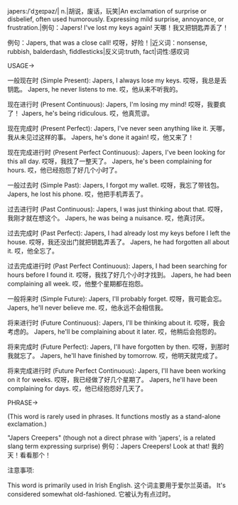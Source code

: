 japers:/ˈdʒeɪpəz/| n.|胡说，废话，玩笑|An exclamation of surprise or disbelief, often used humorously.  Expressing mild surprise, annoyance, or frustration.|例句：Japers! I've lost my keys again!  天哪！我又把钥匙弄丢了！

例句：Japers, that was a close call!  哎呀，好险！|近义词：nonsense, rubbish, balderdash, fiddlesticks|反义词:truth, fact|词性:感叹词

USAGE->

一般现在时 (Simple Present):
Japers, I always lose my keys.  哎呀，我总是丢钥匙。
Japers, he never listens to me.  哎，他从来不听我的。

现在进行时 (Present Continuous):
Japers, I'm losing my mind!  哎呀，我要疯了！
Japers, he's being ridiculous.  哎，他真荒谬。

现在完成时 (Present Perfect):
Japers, I've never seen anything like it.  天哪，我从未见过这样的事。
Japers, he's done it again!  哎，他又来了！

现在完成进行时 (Present Perfect Continuous):
Japers, I've been looking for this all day.  哎呀，我找了一整天了。
Japers, he's been complaining for hours.  哎，他已经抱怨了好几个小时了。

一般过去时 (Simple Past):
Japers, I forgot my wallet.  哎呀，我忘了带钱包。
Japers, he lost his phone.  哎，他把手机弄丢了。

过去进行时 (Past Continuous):
Japers, I was just thinking about that.  哎呀，我刚才就在想这个。
Japers, he was being a nuisance.  哎，他真讨厌。

过去完成时 (Past Perfect):
Japers, I had already lost my keys before I left the house.  哎呀，我还没出门就把钥匙弄丢了。
Japers, he had forgotten all about it.  哎，他全忘了。

过去完成进行时 (Past Perfect Continuous):
Japers, I had been searching for hours before I found it.  哎呀，我找了好几个小时才找到。
Japers, he had been complaining all week.  哎，他整个星期都在抱怨。

一般将来时 (Simple Future):
Japers, I'll probably forget.  哎呀，我可能会忘。
Japers, he'll never believe me.  哎，他永远不会相信我。

将来进行时 (Future Continuous):
Japers, I'll be thinking about it.  哎呀，我会考虑的。
Japers, he'll be complaining about it later.  哎，他稍后会抱怨的。

将来完成时 (Future Perfect):
Japers, I'll have forgotten by then.  哎呀，到那时我就忘了。
Japers, he'll have finished by tomorrow.  哎，他明天就完成了。

将来完成进行时 (Future Perfect Continuous):
Japers, I'll have been working on it for weeks.  哎呀，我已经做了好几个星期了。
Japers, he'll have been complaining for days.  哎，他已经抱怨好几天了。


PHRASE->

(This word is rarely used in phrases. It functions mostly as a stand-alone exclamation.)

"Japers Creepers" (though not a direct phrase with 'japers',  is a related slang term expressing surprise) 例句：Japers Creepers! Look at that!  我的天！看看那个！


注意事项:

This word is primarily used in Irish English.  这个词主要用于爱尔兰英语。
It's considered somewhat old-fashioned. 它被认为有点过时。
